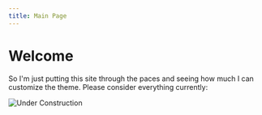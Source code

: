 ```yaml
---
title: Main Page
---
```


# Welcome

So I'm just putting this site through the paces and seeing how much I can customize the theme.  Please consider everything currently:

![Under Construction](https://assets.nicepagecdn.com/d2cc3eaa/300651/images/60028-Converted.png)

